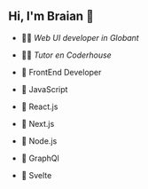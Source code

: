 ## Hi, I'm Braian 👋

- 👨‍💻 *Web UI developer in Globant*
- 👨‍🏫 *Tutor en Coderhouse*

- 🤍 FrontEnd Developer 
- 💛 JavaScript
- 💙 React.js
- 🖤 Next.js
- 💚 Node.js
- 💜 GraphQl
- 🧡 Svelte



